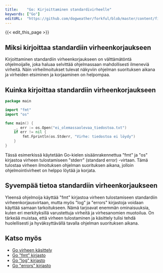 ```yaml
---
title:    "Go: Kirjoittaminen standardivirheelle"
keywords: ["Go"]
editURL:  "https://github.com/dogweather/forkful/blob/master/content/fi/go/writing-to-standard-error.md"
---
```


{{< edit_this_page >}}

## Miksi kirjoittaa standardiin virheenkorjaukseen
Kirjoittaminen standardiin virheenkorjaukseen on välttämätöntä ohjelmoijalle, joka haluaa selvittää ohjelmassaan mahdollisesti ilmeneviä virheitä. Näin virheilmoitukset tulevat näkyviin ohjelman suorituksen aikana ja virheiden etsiminen ja korjaaminen on helpompaa.

## Kuinka kirjoittaa standardiin virheenkorjaukseen
```Go
package main

import "fmt"
import "os"

func main() {
    _, err := os.Open("ei_olemassaolevaa_tiedostoa.txt")
    if err != nil {
        fmt.Fprintln(os.Stderr, "Virhe: tiedostoa ei löydy")
    }
}
```
Tässä esimerkissä käytetään Go-kielen sisäänrakennettua "fmt" ja "os" kirjastoa virheen tulostamiseen "stderr" (standard error) -virtaan. Tämä tulostaa virheen ilmoituksen ohjelman suorituksen aikana, jolloin ohjelmointivirheet on helppo löytää ja korjata.

## Syvempää tietoa standardiin virheenkorjaukseen
Yleensä ohjelmoija käyttää "fmt" kirjastoa virheen tulostamiseen standardiin virheenkorjausvirtaan, mutta myös "log" ja "errors" kirjastoja voidaan käyttää samaan tarkoitukseen. Nämä tarjoavat enemmän ominaisuuksia, kuten eri merkityksillä varustettuja virheitä ja virhesanomien muotoilua. On tärkeää muistaa, että virheen tulostaminen ja käsittely tulisi tehdä huolellisesti ja hyväksyttävällä tavalla ohjelman suorituksen aikana.

## Katso myös
- [Go virheen käsittely](https://gobyexample.com/errors)
- [Go "fmt" kirjasto](https://golang.org/pkg/fmt/)
- [Go "log" kirjasto](https://golang.org/pkg/log/)
- [Go "errors" kirjasto](https://golang.org/pkg/errors/)